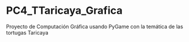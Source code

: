 # PC4_TTaricaya_Grafica
Proyecto de Computación Gráfica usando PyGame con la temática de las tortugas Taricaya

